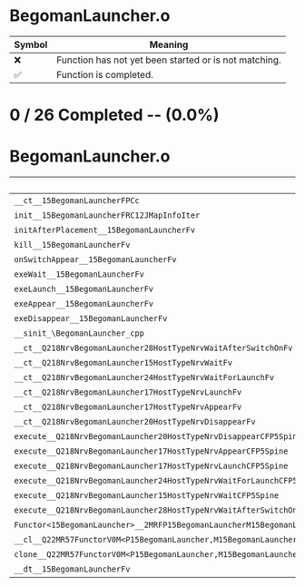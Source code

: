 # BegomanLauncher.o
| Symbol | Meaning 
| ------------- | ------------- 
| :x: | Function has not yet been started or is not matching. 
| :white_check_mark: | Function is completed. 


# 0 / 26 Completed -- (0.0%)
# BegomanLauncher.o
| Symbol | Decompiled? |
| ------------- | ------------- |
| `__ct__15BegomanLauncherFPCc` | :x: |
| `init__15BegomanLauncherFRC12JMapInfoIter` | :x: |
| `initAfterPlacement__15BegomanLauncherFv` | :x: |
| `kill__15BegomanLauncherFv` | :x: |
| `onSwitchAppear__15BegomanLauncherFv` | :x: |
| `exeWait__15BegomanLauncherFv` | :x: |
| `exeLaunch__15BegomanLauncherFv` | :x: |
| `exeAppear__15BegomanLauncherFv` | :x: |
| `exeDisappear__15BegomanLauncherFv` | :x: |
| `__sinit_\BegomanLauncher_cpp` | :x: |
| `__ct__Q218NrvBegomanLauncher28HostTypeNrvWaitAfterSwitchOnFv` | :x: |
| `__ct__Q218NrvBegomanLauncher15HostTypeNrvWaitFv` | :x: |
| `__ct__Q218NrvBegomanLauncher24HostTypeNrvWaitForLaunchFv` | :x: |
| `__ct__Q218NrvBegomanLauncher17HostTypeNrvLaunchFv` | :x: |
| `__ct__Q218NrvBegomanLauncher17HostTypeNrvAppearFv` | :x: |
| `__ct__Q218NrvBegomanLauncher20HostTypeNrvDisappearFv` | :x: |
| `execute__Q218NrvBegomanLauncher20HostTypeNrvDisappearCFP5Spine` | :x: |
| `execute__Q218NrvBegomanLauncher17HostTypeNrvAppearCFP5Spine` | :x: |
| `execute__Q218NrvBegomanLauncher17HostTypeNrvLaunchCFP5Spine` | :x: |
| `execute__Q218NrvBegomanLauncher24HostTypeNrvWaitForLaunchCFP5Spine` | :x: |
| `execute__Q218NrvBegomanLauncher15HostTypeNrvWaitCFP5Spine` | :x: |
| `execute__Q218NrvBegomanLauncher28HostTypeNrvWaitAfterSwitchOnCFP5Spine` | :x: |
| `Functor<15BegomanLauncher>__2MRFP15BegomanLauncherM15BegomanLauncherFPCvPv_v_Q22MR57FunctorV0M<P15BegomanLauncher,M15BegomanLauncherFPCvPv_v>` | :x: |
| `__cl__Q22MR57FunctorV0M<P15BegomanLauncher,M15BegomanLauncherFPCvPv_v>CFv` | :x: |
| `clone__Q22MR57FunctorV0M<P15BegomanLauncher,M15BegomanLauncherFPCvPv_v>CFP7JKRHeap` | :x: |
| `__dt__15BegomanLauncherFv` | :x: |
